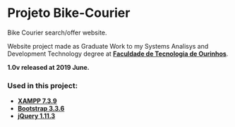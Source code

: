 # Projeto Bike-Courier


Bike Courier search/offer website.

Website project made as Graduate Work to my Systems Analisys and Development Technology degree at [**Faculdade de Tecnologia de Ourinhos**](https://www.fatecourinhos.edu.br/).

**1.0v released at 2019 June.**

### Used in this project:

- [**XAMPP 7.3.9**](https://www.apachefriends.org/index.html)
- [**Bootstrap 3.3.6**](https://getbootstrap.com/)
- [**jQuery 1.11.3**](https://jquery.com/)
